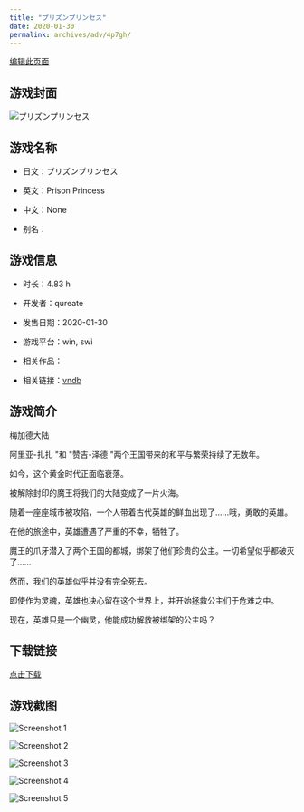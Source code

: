 ```yaml
---
title: "プリズンプリンセス"
date: 2020-01-30
permalink: archives/adv/4p7gh/
---
```

[编辑此页面](https://github.com/ACG-3/ADV3-source/blob/main/source/_posts/%E3%83%97%E3%83%AA%E3%82%BA%E3%83%B3%E3%83%97%E3%83%AA%E3%83%B3%E3%82%BB%E3%82%B9.md)

## 游戏封面

![プリズンプリンセス](https://pan.timero.xyz/d/onedrive/img_lib_001/%E3%83%97%E3%83%AA%E3%82%BA%E3%83%B3%E3%83%97%E3%83%AA%E3%83%B3%E3%82%BB%E3%82%B9_cover.avif)


## 游戏名称

- 日文：プリズンプリンセス
- 英文：Prison Princess
- 中文：None

- 别名：


## 游戏信息

- 时长：4.83 h
- 开发者：qureate
- 发售日期：2020-01-30
- 游戏平台：win, swi
- 相关作品：

- 相关链接：[vndb](https://vndb.org/v27453)


## 游戏简介

梅加德大陆

阿里亚-扎扎 "和 "赞吉-泽德 "两个王国带来的和平与繁荣持续了无数年。

如今，这个黄金时代正面临衰落。

被解除封印的魔王将我们的大陆变成了一片火海。

随着一座座城市被攻陷，一个人带着古代英雄的鲜血出现了......哦，勇敢的英雄。

在他的旅途中，英雄遭遇了严重的不幸，牺牲了。

魔王的爪牙潜入了两个王国的都城，绑架了他们珍贵的公主。一切希望似乎都破灭了......

然而，我们的英雄似乎并没有完全死去。

即使作为灵魂，英雄也决心留在这个世界上，并开始拯救公主们于危难之中。

现在，英雄只是一个幽灵，他能成功解救被绑架的公主吗？




## 下载链接

[点击下载](https://pan.timero.xyz/onedrive/adv_lib_001/%E3%83%97%E3%83%AA%E3%82%BA%E3%83%B3%E3%83%97%E3%83%AA%E3%83%B3%E3%82%BB%E3%82%B9)


## 游戏截图


![Screenshot 1](https://pan.timero.xyz/d/onedrive/img_lib_001/%E3%83%97%E3%83%AA%E3%82%BA%E3%83%B3%E3%83%97%E3%83%AA%E3%83%B3%E3%82%BB%E3%82%B9_Screenshot_1.avif)

![Screenshot 2](https://pan.timero.xyz/d/onedrive/img_lib_001/%E3%83%97%E3%83%AA%E3%82%BA%E3%83%B3%E3%83%97%E3%83%AA%E3%83%B3%E3%82%BB%E3%82%B9_Screenshot_2.avif)

![Screenshot 3](https://pan.timero.xyz/d/onedrive/img_lib_001/%E3%83%97%E3%83%AA%E3%82%BA%E3%83%B3%E3%83%97%E3%83%AA%E3%83%B3%E3%82%BB%E3%82%B9_Screenshot_3.avif)

![Screenshot 4](https://pan.timero.xyz/d/onedrive/img_lib_001/%E3%83%97%E3%83%AA%E3%82%BA%E3%83%B3%E3%83%97%E3%83%AA%E3%83%B3%E3%82%BB%E3%82%B9_Screenshot_4.avif)

![Screenshot 5](https://pan.timero.xyz/d/onedrive/img_lib_001/%E3%83%97%E3%83%AA%E3%82%BA%E3%83%B3%E3%83%97%E3%83%AA%E3%83%B3%E3%82%BB%E3%82%B9_Screenshot_5.avif)

